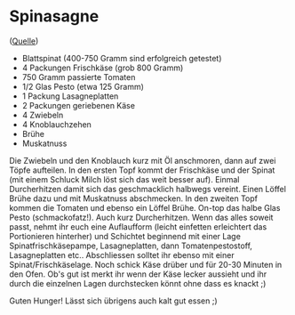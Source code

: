 # Spinasagne

([Quelle](http://blogs.flashfingaz.de/smash/?p=509))

* Blattspinat (400-750 Gramm sind erfolgreich getestet)
* 4 Packungen Frischkäse (grob 800 Gramm)
* 750 Gramm passierte Tomaten
* 1/2 Glas Pesto (etwa 125 Gramm)
* 1 Packung Lasagneplatten
* 2 Packungen geriebenen Käse
* 4 Zwiebeln
* 4 Knoblauchzehen
* Brühe
* Muskatnuss

Die Zwiebeln und den Knoblauch kurz mit Öl anschmoren, dann auf zwei Töpfe
aufteilen. In den ersten Topf kommt der Frischkäse und der Spinat (mit einem
Schluck Milch löst sich das weit besser auf). Einmal Durcherhitzen damit sich
das geschmacklich halbwegs vereint. Einen Löffel Brühe dazu und mit Muskatnuss
abschmecken. In den zweiten Topf kommen die Tomaten und ebenso ein Löffel
Brühe. On-top das halbe Glas Pesto (schmackofatz!). Auch kurz Durcherhitzen.
Wenn das alles soweit passt, nehmt ihr euch eine Auflaufform (leicht einfetten
erleichtert das Portionieren hinterher) und Schichtet beginnend mit einer Lage
Spinatfrischkäsepampe, Lasagneplatten, dann Tomatenpestostoff, Lasagneplatten
etc.. Abschliessen solltet ihr ebenso mit einer Spinat/Frischkäselage. Noch
schick Käse drüber und für 20-30 Minuten in den Ofen. Ob's gut ist merkt ihr
wenn der Käse lecker aussieht und ihr durch die einzelnen Lagen durchstecken
könnt ohne dass es knackt ;)

Guten Hunger! Lässt sich übrigens auch kalt gut essen ;)
